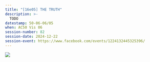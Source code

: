 ```yaml
---
title: "[16e05] THE TRUTH"
description: >-
  TODO
datestamp: 50-06-06/05
when: AC50 Vis 06
session-number: 82
session-date: 2024-12-22
session-event: https://www.facebook.com/events/1224132445325396/
---
```


![](https://media.tenor.com/z_KoI0-y7rEAAAAC/chaos.gif)


